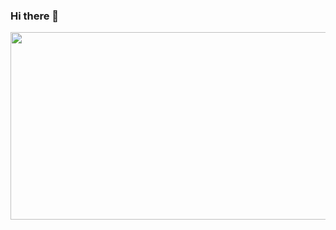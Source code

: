 ### Hi there 👋

<!--
**EchoLily15/EchoLily15** is a ✨ _special_ ✨ repository because its `README.md` (this file) appears on your GitHub profile.

Here are some ideas to get you started:

- 🔭 I’m currently working on ...
- 🌱 I’m currently learning ...
- 👯 I’m looking to collaborate on ...
- 🤔 I’m looking for help with ...
- 💬 Ask me about ...
- 📫 How to reach me: ...
- 😄 Pronouns: ...
- ⚡ Fun fact: ...
-->
<img src="https://swg.notion.pet/s/bg-efaddc1663763906009c886849bb7645" style="min-width:100px;width:750px;min-height:100px;height:300px">
